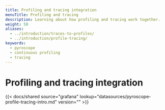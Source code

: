 ```yaml
---
title: Profiling and tracing integration
menuTitle: Profiling and tracing
description: Learning about how profiling and tracing work together.
weight: 50
aliases:
  - ../introduction/traces-to-profiles/
  - ../introduction/profile-tracing/
keywords:
  - pyroscope
  - continuous profiling
  - tracing
---
```


# Profiling and tracing integration


[//]: # 'Shared content for Trace to profiles in the Pyroscope data source'

{{< docs/shared source="grafana" lookup="datasources/pyroscope-profile-tracing-intro.md" version="<GRAFANA VERSION>" >}}
